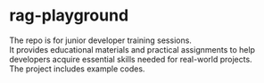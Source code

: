 # rag-playground

The repo is for junior developer training sessions.   
It provides educational materials and practical assignments to help developers acquire essential skills needed for real-world projects.  
The project includes example codes.
